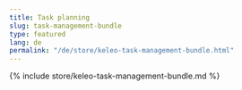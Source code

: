 ```yaml
---
title: Task planning
slug: task-management-bundle
type: featured
lang: de
permalink: "/de/store/keleo-task-management-bundle.html"
---
```


{% include store/keleo-task-management-bundle.md %}
